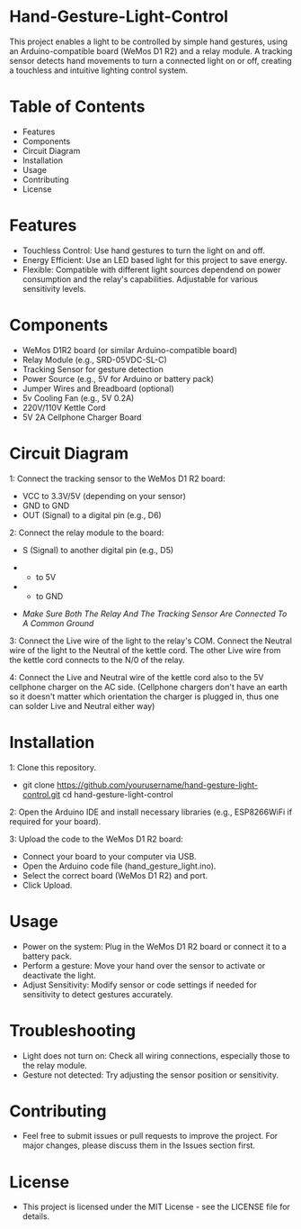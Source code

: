 # Hand-Gesture-Light-Control
This project enables a light to be controlled by simple hand gestures, using an Arduino-compatible board (WeMos D1 R2) and a relay module. A tracking sensor detects hand movements to turn a connected light on or off, creating a touchless and intuitive lighting control system.

# Table of Contents
- Features
- Components
- Circuit Diagram
- Installation
- Usage
- Contributing
- License

# Features
- Touchless Control: Use hand gestures to turn the light on and off.
- Energy Efficient: Use an LED based light for this project to save energy.
- Flexible: Compatible with different light sources dependend on power consumption and the relay's capabilities. Adjustable for various sensitivity levels.

# Components
- WeMos D1R2 board (or similar Arduino-compatible board)
- Relay Module (e.g., SRD-05VDC-SL-C) 
- Tracking Sensor for gesture detection
- Power Source (e.g., 5V for Arduino or battery pack)
- Jumper Wires and Breadboard (optional)
- 5v Cooling Fan (e.g., 5V 0.2A)
- 220V/110V Kettle Cord
- 5V 2A Cellphone Charger Board

# Circuit Diagram

1: Connect the tracking sensor to the WeMos D1 R2 board:

- VCC to 3.3V/5V (depending on your sensor)
- GND to GND
- OUT (Signal) to a digital pin (e.g., D6)

2: Connect the relay module to the board:

- S (Signal) to another digital pin (e.g., D5)
- + to 5V
- - to GND

- *Make Sure Both The Relay And The Tracking Sensor Are Connected To A Common Ground*

3: Connect the Live wire of the light to the relay's COM. Connect the Neutral wire of the light to the Neutral of the kettle cord. The other Live wire from the kettle cord connects to the N/0 of the relay.

4: Connect the Live and Neutral wire of the kettle cord also to the 5V cellphone charger on the AC side. (Cellphone chargers don't have an earth so it doesn't matter which orientation the charger is plugged in, thus one can solder Live and Neutral either way)

# Installation

1: Clone this repository.

  - git clone https://github.com/yourusername/hand-gesture-light-control.git
cd hand-gesture-light-control

2: Open the Arduino IDE and install necessary libraries (e.g., ESP8266WiFi if required for your board).

3: Upload the code to the WeMos D1 R2 board:

 - Connect your board to your computer via USB.
 - Open the Arduino code file (hand_gesture_light.ino).
 - Select the correct board (WeMos D1 R2) and port.
 - Click Upload.

# Usage

- Power on the system: Plug in the WeMos D1 R2 board or connect it to a battery pack.
- Perform a gesture: Move your hand over the sensor to activate or deactivate the light.
- Adjust Sensitivity: Modify sensor or code settings if needed for sensitivity to detect gestures accurately.

# Troubleshooting

- Light does not turn on: Check all wiring connections, especially those to the relay module.
- Gesture not detected: Try adjusting the sensor position or sensitivity.

# Contributing
- Feel free to submit issues or pull requests to improve the project. For major changes, please discuss them in the Issues section first.

# License
- This project is licensed under the MIT License - see the LICENSE file for details.
